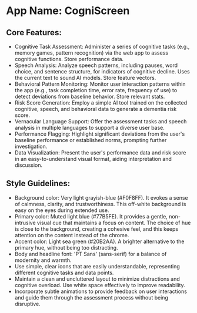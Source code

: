 # **App Name**: CogniScreen

## Core Features:

- Cognitive Task Assessment: Administer a series of cognitive tasks (e.g., memory games, pattern recognition) via the web app to assess cognitive functions. Store performance data.
- Speech Analysis: Analyze speech patterns, including pauses, word choice, and sentence structure, for indicators of cognitive decline. Uses the current text to sound AI models. Store feature vectors.
- Behavioral Pattern Monitoring: Monitor user interaction patterns within the app (e.g., task completion time, error rate, frequency of use) to detect deviations from baseline behavior. Store relevant stats.
- Risk Score Generation: Employ a simple AI tool trained on the collected cognitive, speech, and behavioral data to generate a dementia risk score.
- Vernacular Language Support: Offer the assessment tasks and speech analysis in multiple languages to support a diverse user base.
- Performance Flagging: Highlight significant deviations from the user's baseline performance or established norms, prompting further investigation.
- Data Visualization: Present the user's performance data and risk score in an easy-to-understand visual format, aiding interpretation and discussion.

## Style Guidelines:

- Background color: Very light grayish-blue (#F0F8FF). It evokes a sense of calmness, clarity, and trustworthiness. This off-white background is easy on the eyes during extended use.
- Primary color: Muted light blue (#77B5FE). It provides a gentle, non-intrusive visual cue that maintains a focus on content. The choice of hue is close to the background, creating a cohesive feel, and this keeps attention on the content instead of the chrome.
- Accent color: Light sea green (#20B2AA). A brighter alternative to the primary hue, without being too distracting.
- Body and headline font: 'PT Sans' (sans-serif) for a balance of modernity and warmth.
- Use simple, clear icons that are easily understandable, representing different cognitive tasks and data points.
- Maintain a clean and uncluttered layout to minimize distractions and cognitive overload. Use white space effectively to improve readability.
- Incorporate subtle animations to provide feedback on user interactions and guide them through the assessment process without being disruptive.